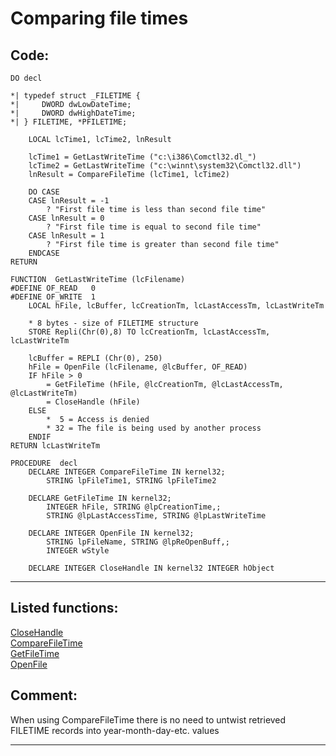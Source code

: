 
# Comparing file times

## Code:
```foxpro  
DO decl

*| typedef struct _FILETIME {
*|     DWORD dwLowDateTime;
*|     DWORD dwHighDateTime;
*| } FILETIME, *PFILETIME;

	LOCAL lcTime1, lcTime2, lnResult

	lcTime1 = GetLastWriteTime ("c:\i386\Comctl32.dl_")
	lcTime2 = GetLastWriteTime ("c:\winnt\system32\Comctl32.dll")
	lnResult = CompareFileTime (lcTime1, lcTime2)

	DO CASE
	CASE lnResult = -1
		? "First file time is less than second file time"
	CASE lnResult = 0
		? "First file time is equal to second file time"
	CASE lnResult = 1
		? "First file time is greater than second file time"
	ENDCASE
RETURN

FUNCTION  GetLastWriteTime (lcFilename)
#DEFINE OF_READ   0
#DEFINE OF_WRITE  1
	LOCAL hFile, lcBuffer, lcCreationTm, lcLastAccessTm, lcLastWriteTm

	* 8 bytes - size of FILETIME structure
   	STORE Repli(Chr(0),8) TO lcCreationTm, lcLastAccessTm, lcLastWriteTm

	lcBuffer = REPLI (Chr(0), 250)
    hFile = OpenFile (lcFilename, @lcBuffer, OF_READ)
    IF hFile > 0
    	= GetFileTime (hFile, @lcCreationTm, @lcLastAccessTm, @lcLastWriteTm)
	    = CloseHandle (hFile)
	ELSE
		*  5 = Access is denied
		* 32 = The file is being used by another process
    ENDIF
RETURN lcLastWriteTm

PROCEDURE  decl
	DECLARE INTEGER CompareFileTime IN kernel32;
		STRING lpFileTime1, STRING lpFileTime2

	DECLARE GetFileTime IN kernel32;
		INTEGER hFile, STRING @lpCreationTime,;
		STRING @lpLastAccessTime, STRING @lpLastWriteTime

	DECLARE INTEGER OpenFile IN kernel32;
		STRING lpFileName, STRING @lpReOpenBuff,;
        INTEGER wStyle

	DECLARE INTEGER CloseHandle IN kernel32 INTEGER hObject  
```  
***  


## Listed functions:
[CloseHandle](../libraries/kernel32/CloseHandle.md)  
[CompareFileTime](../libraries/kernel32/CompareFileTime.md)  
[GetFileTime](../libraries/kernel32/GetFileTime.md)  
[OpenFile](../libraries/kernel32/OpenFile.md)  

## Comment:
When using CompareFileTime there is no need to untwist retrieved FILETIME records into year-month-day-etc. values  
  
***  

